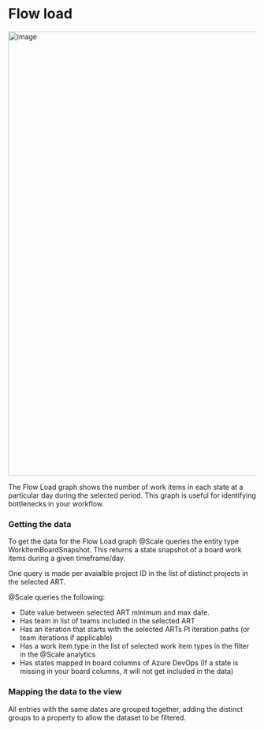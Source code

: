 # Flow load 
<img width="900" alt="image" src="https://github.com/solidify/scale/assets/83336871/9ae96374-282e-4fd4-89e3-73f4d5351d5a">

The Flow Load graph shows the number of work items in each state at a particular day during the selected period. This graph is useful for identifying bottlenecks in your workflow.

### Getting the data 

To get the data for the Flow Load graph @Scale queries the entity type WorkItemBoardSnapshot. This returns a state snapshot of a board work items during a given timeframe/day. 

One query is made per avaialble project ID in the list of distinct projects in the selected ART. 

@Scale queries the following:

- Date value between selected ART minimum and max date. 
- Has team in list of teams included in the selected ART
- Has an iteration that starts with the selected ARTs PI iteration paths (or team iterations if applicable)
- Has a work item type in the list of selected work item types in the filter in the @Scale analytics
- Has states mapped in board columns of Azure DevOps (If a state is missing in your board columns, it will not get included in the data) 

### Mapping the data to the view

All entries with the same dates are grouped together, adding the distinct groups to a property to allow the dataset to be filtered.
